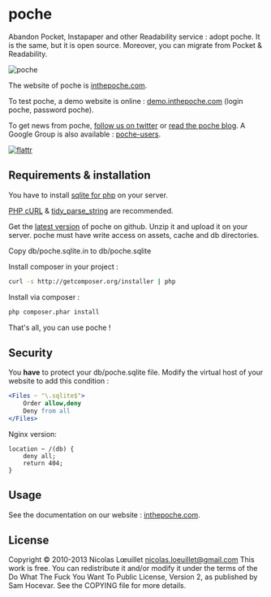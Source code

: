 # poche
Abandon Pocket, Instapaper and other Readability service : adopt poche. It is the same, but it is open source. Moreover, you can migrate from Pocket & Readability.

![poche](http://inthepoche.com/img/logo.png)

The website of poche is [inthepoche.com](http://inthepoche.com).

To test poche, a demo website is online : [demo.inthepoche.com](http://demo.inthepoche.com) (login poche, password poche).

To get news from poche, [follow us on twitter](http://twitter.com/getpoche) or [read the poche blog](http://inthepoche.com/blog). A Google Group is also available : [poche-users](https://groups.google.com/forum/#!forum/poche-users).

[![flattr](http://api.flattr.com/button/flattr-badge-large.png)](http://flattr.com/thing/1265480/poche-a-read-it-later-open-source-system)

## Requirements & installation
You have to install [sqlite for php](http://www.php.net/manual/en/book.sqlite.php) on your server.

[PHP cURL](http://www.php.net/manual/en/book.curl.php) & [tidy_parse_string](http://www.php.net/manual/en/tidy.parsestring.php) are recommended.

Get the [latest version](https://github.com/inthepoche/poche) of poche on github. Unzip it and upload it on your server. poche must have write access on assets, cache and db directories.

Copy db/poche.sqlite.in to db/poche.sqlite

Install composer in your project : 
```bash
curl -s http://getcomposer.org/installer | php
```
Install via composer : 
```bash
php composer.phar install
```

That's all, you can use poche ! 

## Security
You **have** to protect your db/poche.sqlite file. Modify the virtual host of your website to add this condition :
```apache
<Files ~ "\.sqlite$">
    Order allow,deny
    Deny from all
</Files>
```

Nginx version:
```nginx
location ~ /(db) {
    deny all;
    return 404;
}
```

## Usage
See the documentation on our website : [inthepoche.com](http://inthepoche.com).

## License
Copyright © 2010-2013 Nicolas Lœuillet <nicolas.loeuillet@gmail.com>
This work is free. You can redistribute it and/or modify it under the
terms of the Do What The Fuck You Want To Public License, Version 2,
as published by Sam Hocevar. See the COPYING file for more details.